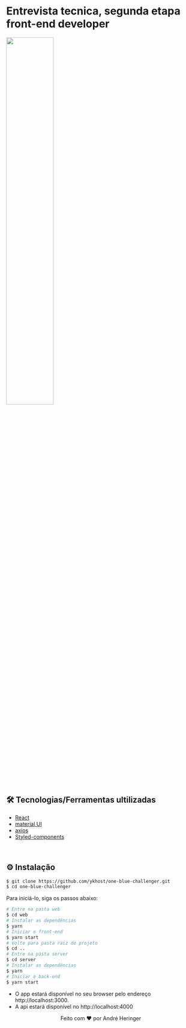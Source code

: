 
# Entrevista tecnica, segunda etapa front-end developer

<img src="https://oneblue.io/wp-content/uploads/2022/03/oneblue-500-01-01.png" width="50%" />

&nbsp;

## 🛠️ Tecnologias/Ferramentas ultilizadas

* [React](https://pt-br.reactjs.org/E)
* [material UI](https://https://mui.com/)
* [axios](https://axios-http.com/)
* [Styled-components](https://styled-components.com/)

&nbsp;

## ⚙️ Instalação
```bash
$ git clone https://github.com/ykhost/one-blue-challenger.git
$ cd one-blue-challenger
```

Para iniciá-lo, siga os passos abaixo:
```bash
# Entre na pasta web
$ cd web
# Instalar as dependências
$ yarn
# Iniciar o front-end
$ yarn start
# Volte para pasta raiz do projeto
$ cd ..
# Entre na pasta server
$ cd server
# Instalar as dependências
$ yarn
# Iniciar o back-end
$ yarn start
```

- O app estará disponível no seu browser pelo endereço http://localhost:3000.
- A api estará disponível no http://localhost:4000
&nbsp;

<p align="center">Feito com ❤ por André Heringer</p>

